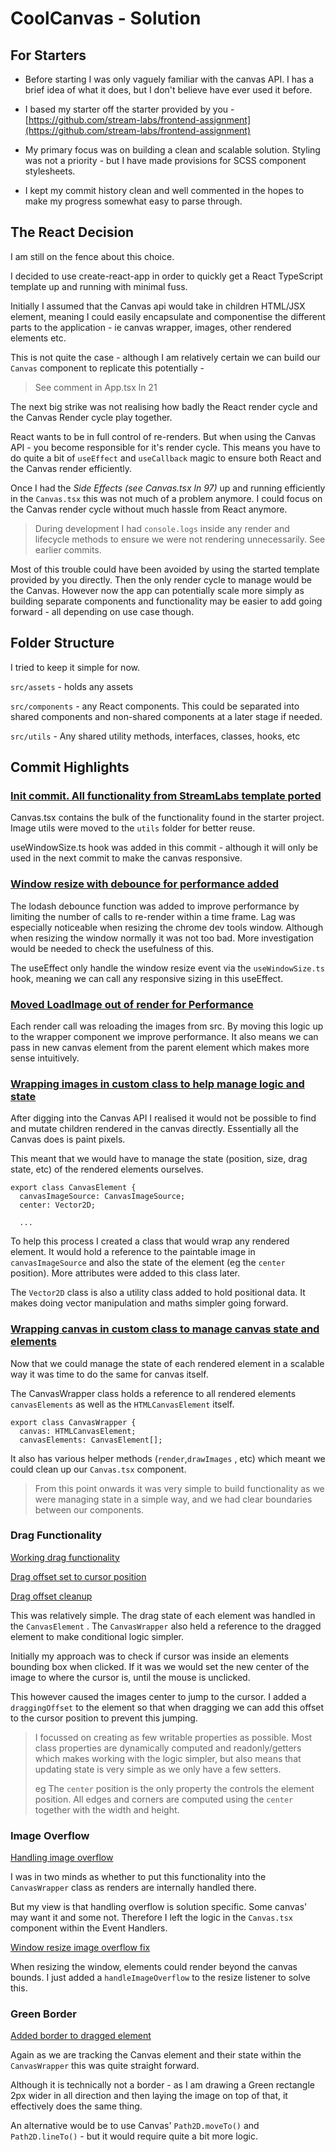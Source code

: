 # **CoolCanvas - Solution**

## For Starters

*   Before starting I was only vaguely familiar with the canvas API. I has a brief idea of what it does, but I don't believe have ever used it before.
    
*   I based my starter off the starter provided by you - [https://github.com/stream-labs/frontend-assignment](https://github.com/stream-labs/frontend-assignment)
    
*   My primary focus was on building a clean and scalable solution. Styling was not a priority - but I have made provisions for SCSS component stylesheets.
    
*   I kept my commit history clean and well commented in the hopes to make my progress somewhat easy to parse through.
    

## The React Decision

I am still on the fence about this choice.

I decided to use create-react-app in order to quickly get a React TypeScript template up and running with minimal fuss.

Initially I assumed that the Canvas api would take in children HTML/JSX element, meaning I could easily encapsulate and componentise the different parts to the application - ie canvas wrapper, images, other rendered elements etc.

This is not quite the case - although I am relatively certain we can build our `Canvas` component to replicate this potentially -

> See comment in App.tsx ln 21

The next big strike was not realising how badly the React render cycle and the Canvas Render cycle play together.

React wants to be in full control of re-renders. But when using the Canvas API - you become responsible for it's render cycle. This means you have to do quite a bit of `useEffect` and `useCallback` magic to ensure both React and the Canvas render efficiently.

Once I had the _Side Effects (see Canvas.tsx ln 97)_ up and running efficiently in the `Canvas.tsx` this was not much of a problem anymore. I could focus on the Canvas render cycle without much hassle from React anymore.

> During development I had `console.logs` inside any render and lifecycle methods to ensure we were not rendering unnecessarily. See earlier commits.

Most of this trouble could have been avoided by using the started template provided by you directly. Then the only render cycle to manage would be the Canvas. However now the app can potentially scale more simply as building separate components and functionality may be easier to add going forward - all depending on use case though.

## Folder Structure

I tried to keep it simple for now.

`src/assets` - holds any assets

`src/components` - any React components. This could be separated into shared components and non-shared components at a later stage if needed.

`src/utils` - Any shared utility methods, interfaces, classes, hooks, etc

## Commit Highlights

### **[Init commit. All functionality from StreamLabs template ported](https://github.com/matthewmullin01/coolcanvas/commit/99825208940dc87b7d047a2a45bdf82767501ebc)**

Canvas.tsx contains the bulk of the functionality found in the starter project. Image utils were moved to the `utils` folder for better reuse.

useWindowSize.ts hook was added in this commit - although it will only be used in the next commit to make the canvas responsive.

### **[Window resize with debounce for performance added](https://github.com/matthewmullin01/coolcanvas/commit/99825208940dc87b7d047a2a45bdf82767501ebc)**

The lodash debounce function was added to improve performance by limiting the number of calls to re-render within a time frame. Lag was especially noticeable when resizing the chrome dev tools window. Although when resizing the window normally it was not too bad. More investigation would be needed to check the usefulness of this.

The useEffect only handle the window resize event via the `useWindowSize.ts` hook, meaning we can call any responsive sizing in this useEffect.

### **[Moved LoadImage out of render for Performance](https://github.com/matthewmullin01/coolcanvas/commit/56a1621c2e1a994374c5de5978ab8ad4e1dbdd77)**

Each render call was reloading the images from src. By moving this logic up to the wrapper component we improve performance. It also means we can pass in new canvas element from the parent element which makes more sense intuitively.

### **[Wrapping images in custom class to help manage logic and state](https://github.com/matthewmullin01/coolcanvas/commit/f80aafd010cfc669d180fbedd96f7762eb4e1895)**

After digging into the Canvas API I realised it would not be possible to find and mutate children rendered in the canvas directly. Essentially all the Canvas does is paint pixels.

This meant that we would have to manage the state (position, size, drag state, etc) of the rendered elements ourselves.

```
export class CanvasElement {
  canvasImageSource: CanvasImageSource;
  center: Vector2D;

  ...
```

To help this process I created a class that would wrap any rendered element. It would hold a reference to the paintable image in `canvasImageSource` and also the state of the element (eg the `center` position). More attributes were added to this class later.

The `Vector2D` class is also a utility class added to hold positional data. It makes doing vector manipulation and maths simpler going forward.

### **[Wrapping canvas in custom class to manage canvas state and elements](https://github.com/matthewmullin01/coolcanvas/commit/f74f74229fd32d98d0a88e649dedc60b6e729e41)**

Now that we could manage the state of each rendered element in a scalable way it was time to do the same for canvas itself.

The CanvasWrapper class holds a reference to all rendered elements `canvasElements` as well as the `HTMLCanvasElement` itself.

```
export class CanvasWrapper {
  canvas: HTMLCanvasElement;
  canvasElements: CanvasElement[];
```

It also has various helper methods (`render`,`drawImages` , etc) which meant we could clean up our `Canvas.tsx` component.

> From this point onwards it was very simple to build functionality as we were managing state in a simple way, and we had clear boundaries between our components.

### Drag Functionality

[Working drag functionality](https://github.com/matthewmullin01/coolcanvas/commit/945a192279a87767440cbc0987da7a7096b10b8a)

[Drag offset set to cursor position](https://github.com/matthewmullin01/coolcanvas/commit/ad8cfa3f9c6534a30d0ccd2dcb5c662c21b4c9cb)

[Drag offset cleanup](https://github.com/matthewmullin01/coolcanvas/commit/acd34b459108d1dea1f921247bc6cf97b078076d)

This was relatively simple. The drag state of each element was handled in the `CanvasElement` . The `CanvasWrapper` also held a reference to the dragged element to make conditional logic simpler.

Initially my approach was to check if cursor was inside an elements bounding box when clicked. If it was we would set the new center of the image to where the cursor is, until the mouse is unclicked.

This however caused the images center to jump to the cursor. I added a `draggingOffset` to the element so that when dragging we can add this offset to the cursor position to prevent this jumping.

> I focussed on creating as few writable properties as possible. Most class properties are dynamically computed and readonly/getters which makes working with the logic simpler, but also means that updating state is very simple as we only have a few setters.
> 
> eg The `center` position is the only property the controls the element position. All edges and corners are computed using the `center` together with the width and height.

### Image Overflow

[Handling image overflow](https://github.com/matthewmullin01/coolcanvas/commit/64b6f57e6201477d07930bbb05c201bf112819bc)

I was in two minds as whether to put this functionality into the `CanvasWrapper` class as renders are internally handled there.

But my view is that handling overflow is solution specific. Some canvas' may want it and some not. Therefore I left the logic in the `Canvas.tsx` component within the Event Handlers.

[Window resize image overflow fix](https://github.com/matthewmullin01/coolcanvas/commit/c3df02e9c7b035b53d331dda19a68364c5d06e0c)

When resizing the window, elements could render beyond the canvas bounds. I just added a `handleImageOverflow` to the resize listener to solve this.

### Green Border

[Added border to dragged element](https://github.com/matthewmullin01/coolcanvas/commit/192546af98bea29b3d8fdde1b0512ec02082dfef)

Again as we are tracking the Canvas element and their state within the `CanvasWrapper` this was quite straight forward.

Although it is technically not a border - as I am drawing a Green rectangle 2px wider in all direction and then laying the image on top of that, it effectively does the same thing.

An alternative would be to use Canvas' `Path2D.moveTo()` and `Path2D.lineTo()` - but it would require quite a bit more logic.